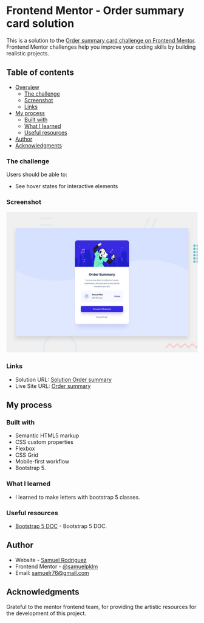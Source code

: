 # Frontend Mentor - Order summary card solution

This is a solution to the [Order summary card challenge on Frontend Mentor](https://www.frontendmentor.io/challenges/order-summary-component-QlPmajDUj). Frontend Mentor challenges help you improve your coding skills by building realistic projects. 

## Table of contents

- [Overview](#overview)
  - [The challenge](#the-challenge)
  - [Screenshot](#screenshot)
  - [Links](#links)
- [My process](#my-process)
  - [Built with](#built-with)
  - [What I learned](#what-i-learned)
  - [Useful resources](#useful-resources)
- [Author](#author)
- [Acknowledgments](#acknowledgments)

### The challenge

Users should be able to:

- See hover states for interactive elements

### Screenshot

![cards summary](./design/desktop-preview.jpg)

### Links

- Solution URL: [Solution Order summary](https://github.com/samuelpklm/Sarut.github.io/edit/main/order-summary-component-main)
- Live Site URL: [Order summary](https://stellular-syrniki-0f4417.netlify.app/)

## My process

### Built with

- Semantic HTML5 markup
- CSS custom properties
- Flexbox
- CSS Grid
- Mobile-first workflow
- Bootstrap 5.

### What I learned

- I learned to make letters with bootstrap 5 classes.


### Useful resources

- [Bootstrap 5 DOC](https://getbootstrap.com/docs/5.0/getting-started/introduction/) - Bootstrap 5 DOC.


## Author

- Website - [Samuel Rodriguez](https://github.com/samuelpklm)
- Frontend Mentor - [@samuelpklm](https://www.frontendmentor.io/profile/samuelpklm)
- Email: samuelr76@gmail.com

## Acknowledgments

Grateful to the mentor frontend team, for providing the artistic resources for the development of this project.
